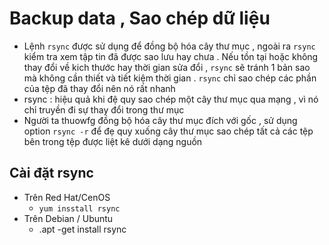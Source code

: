 # Backup data , Sao chép dữ liệu 
- Lệnh `rsync` được sử dụng để đồng bộ hóa cây thư mục , ngoài ra `rsync` kiểm tra xem tập tin đã được sao lưu hay chưa . Nếu tồn tại hoặc không thay đổi về kich thước hay thời gian sửa đổi , `rsync` sẽ tránh 1 bản sao mà không cần thiết và tiết kiệm thời gian . `rsync` chỉ sao chép các phần của tệp đã thay đổi nên nó rất nhanh 
- rsync : hiệu quả khi đệ quy sao chép một cây thư mục qua mạng , vì nó chỉ truyền đi sự thay đổi trong thư mục 
- Người ta thuowfg đồng bộ hóa cây thư mục đích với gốc , sử dụng option `rsync -r` để đẹ quy xuống cây thư mục sao chép tất cả các tệp bên trong tệp được liệt kê dưới dạng nguồn 

<a name="1"></a>

## Cài đặt rsync 
- Trên Red Hat/CenOS
  - `yum insstall rsync`
- Trên Debian / Ubuntu 
  - .apt -get install rsync 
